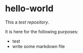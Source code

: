# hello-world
This a *test repository*.

It is here for the following purposes:

* test
* write some markdown file
